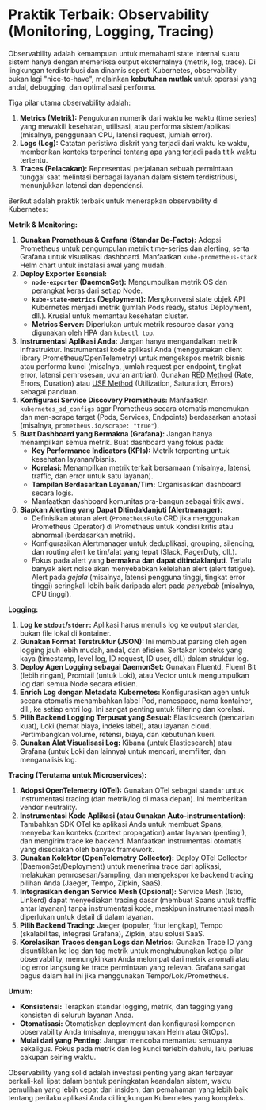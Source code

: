 # Praktik Terbaik: Observability (Monitoring, Logging, Tracing)

Observability adalah kemampuan untuk memahami state internal suatu sistem hanya dengan memeriksa output eksternalnya (metrik, log, trace). Di lingkungan terdistribusi dan dinamis seperti Kubernetes, observability bukan lagi "nice-to-have", melainkan **kebutuhan mutlak** untuk operasi yang andal, debugging, dan optimalisasi performa.

Tiga pilar utama observability adalah:

1.  **Metrics (Metrik):** Pengukuran numerik dari waktu ke waktu (time series) yang mewakili kesehatan, utilisasi, atau performa sistem/aplikasi (misalnya, penggunaan CPU, latensi request, jumlah error).
2.  **Logs (Log):** Catatan peristiwa diskrit yang terjadi dari waktu ke waktu, memberikan konteks terperinci tentang apa yang terjadi pada titik waktu tertentu.
3.  **Traces (Pelacakan):** Representasi perjalanan sebuah permintaan tunggal saat melintasi berbagai layanan dalam sistem terdistribusi, menunjukkan latensi dan dependensi.

Berikut adalah praktik terbaik untuk menerapkan observability di Kubernetes:

**Metrik & Monitoring:**

1.  **Gunakan Prometheus & Grafana (Standar De-Facto):** Adopsi Prometheus untuk pengumpulan metrik time-series dan alerting, serta Grafana untuk visualisasi dashboard. Manfaatkan `kube-prometheus-stack` Helm chart untuk instalasi awal yang mudah.
2.  **Deploy Exporter Esensial:**
    *   **`node-exporter` (DaemonSet):** Mengumpulkan metrik OS dan perangkat keras dari setiap Node.
    *   **`kube-state-metrics` (Deployment):** Mengkonversi state objek API Kubernetes menjadi metrik (jumlah Pods ready, status Deployment, dll.). Krusial untuk memantau kesehatan cluster.
    *   **Metrics Server:** Diperlukan untuk metrik resource dasar yang digunakan oleh HPA dan `kubectl top`.
3.  **Instrumentasi Aplikasi Anda:** Jangan hanya mengandalkan metrik infrastruktur. Instrumentasi kode aplikasi Anda (menggunakan client library Prometheus/OpenTelemetry) untuk mengekspos metrik bisnis atau performa kunci (misalnya, jumlah request per endpoint, tingkat error, latensi pemrosesan, ukuran antrian). Gunakan [RED Method](https://www.weave.works/blog/the-red-method-key-metrics-for-microservices-architecture/) (Rate, Errors, Duration) atau [USE Method](http://www.brendangregg.com/usemethod.html) (Utilization, Saturation, Errors) sebagai panduan.
4.  **Konfigurasi Service Discovery Prometheus:** Manfaatkan `kubernetes_sd_configs` agar Prometheus secara otomatis menemukan dan men-scrape target (Pods, Services, Endpoints) berdasarkan anotasi (misalnya, `prometheus.io/scrape: "true"`).
5.  **Buat Dashboard yang Bermakna (Grafana):** Jangan hanya menampilkan semua metrik. Buat dashboard yang fokus pada:
    *   **Key Performance Indicators (KPIs):** Metrik terpenting untuk kesehatan layanan/bisnis.
    *   **Korelasi:** Menampilkan metrik terkait bersamaan (misalnya, latensi, traffic, dan error untuk satu layanan).
    *   **Tampilan Berdasarkan Layanan/Tim:** Organisasikan dashboard secara logis.
    *   Manfaatkan dashboard komunitas pra-bangun sebagai titik awal.
6.  **Siapkan Alerting yang Dapat Ditindaklanjuti (Alertmanager):**
    *   Definisikan aturan alert (`PrometheusRule` CRD jika menggunakan Prometheus Operator) di Prometheus untuk kondisi kritis atau abnormal (berdasarkan metrik).
    *   Konfigurasikan Alertmanager untuk deduplikasi, grouping, silencing, dan routing alert ke tim/alat yang tepat (Slack, PagerDuty, dll.).
    *   Fokus pada alert yang **bermakna dan dapat ditindaklanjuti**. Terlalu banyak alert noise akan menyebabkan kelelahan alert (alert fatigue). Alert pada *gejala* (misalnya, latensi pengguna tinggi, tingkat error tinggi) seringkali lebih baik daripada alert pada *penyebab* (misalnya, CPU tinggi).

**Logging:**

1.  **Log ke `stdout`/`stderr`:** Aplikasi harus menulis log ke output standar, bukan file lokal di kontainer.
2.  **Gunakan Format Terstruktur (JSON):** Ini membuat parsing oleh agen logging jauh lebih mudah, andal, dan efisien. Sertakan konteks yang kaya (timestamp, level log, ID request, ID user, dll.) dalam struktur log.
3.  **Deploy Agen Logging sebagai DaemonSet:** Gunakan Fluentd, Fluent Bit (lebih ringan), Promtail (untuk Loki), atau Vector untuk mengumpulkan log dari semua Node secara efisien.
4.  **Enrich Log dengan Metadata Kubernetes:** Konfigurasikan agen untuk secara otomatis menambahkan label Pod, namespace, nama kontainer, dll., ke setiap entri log. Ini sangat penting untuk filtering dan korelasi.
5.  **Pilih Backend Logging Terpusat yang Sesuai:** Elasticsearch (pencarian kuat), Loki (hemat biaya, indeks label), atau layanan cloud. Pertimbangkan volume, retensi, biaya, dan kebutuhan kueri.
6.  **Gunakan Alat Visualisasi Log:** Kibana (untuk Elasticsearch) atau Grafana (untuk Loki dan lainnya) untuk mencari, memfilter, dan menganalisis log.

**Tracing (Terutama untuk Microservices):**

1.  **Adopsi OpenTelemetry (OTel):** Gunakan OTel sebagai standar untuk instrumentasi tracing (dan metrik/log di masa depan). Ini memberikan vendor neutrality.
2.  **Instrumentasi Kode Aplikasi (atau Gunakan Auto-instrumentation):** Tambahkan SDK OTel ke aplikasi Anda untuk membuat Spans, menyebarkan konteks (context propagation) antar layanan (penting!), dan mengirim trace ke backend. Manfaatkan instrumentasi otomatis yang disediakan oleh banyak framework.
3.  **Gunakan Kolektor (OpenTelemetry Collector):** Deploy OTel Collector (DaemonSet/Deployment) untuk menerima trace dari aplikasi, melakukan pemrosesan/sampling, dan mengekspor ke backend tracing pilihan Anda (Jaeger, Tempo, Zipkin, SaaS).
4.  **Integrasikan dengan Service Mesh (Opsional):** Service Mesh (Istio, Linkerd) dapat menyediakan tracing dasar (membuat Spans untuk traffic antar layanan) tanpa instrumentasi kode, meskipun instrumentasi masih diperlukan untuk detail di dalam layanan.
5.  **Pilih Backend Tracing:** Jaeger (populer, fitur lengkap), Tempo (skalabilitas, integrasi Grafana), Zipkin, atau solusi SaaS.
6.  **Korelasikan Traces dengan Logs dan Metrics:** Gunakan Trace ID yang disuntikkan ke log dan tag metrik untuk menghubungkan ketiga pilar observability, memungkinkan Anda melompat dari metrik anomali atau log error langsung ke trace permintaan yang relevan. Grafana sangat bagus dalam hal ini jika menggunakan Tempo/Loki/Prometheus.

**Umum:**

*   **Konsistensi:** Terapkan standar logging, metrik, dan tagging yang konsisten di seluruh layanan Anda.
*   **Otomatisasi:** Otomatiskan deployment dan konfigurasi komponen observability Anda (misalnya, menggunakan Helm atau GitOps).
*   **Mulai dari yang Penting:** Jangan mencoba memantau semuanya sekaligus. Fokus pada metrik dan log kunci terlebih dahulu, lalu perluas cakupan seiring waktu.

Observability yang solid adalah investasi penting yang akan terbayar berkali-kali lipat dalam bentuk peningkatan keandalan sistem, waktu pemulihan yang lebih cepat dari insiden, dan pemahaman yang lebih baik tentang perilaku aplikasi Anda di lingkungan Kubernetes yang kompleks.
